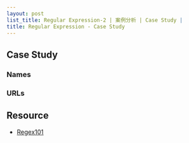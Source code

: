 ```yaml
---
layout: post
list_title: Regular Expression-2 | 案例分析 | Case Study |
title: Regular Expression - Case Study
---
```



## Case Study

### Names


### URLs



## Resource

- [Regex101]()